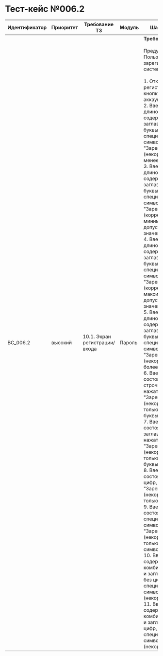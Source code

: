 # Тест-кейс №006.2

| Идентификатор | Приоритет | Требование ТЗ                  | Модуль | Шаги тест-кейса                                                                                                                                                                                                                                                                                                                                                           | Ожидаемый результат                                                                                                                                                                                                                             |
|---------------|-----------|--------------------------------|--------|---------------------------------------------------------------------------------------------------------------------------------------------------------------------------------------------------------------------------------------------------------------------------------------------------------------------------------------------------------------------------|--------------------------------------------------------------------------------------------------------------------------------------------------------------------------------------------------------------------------------------------------|
| BC_006.2      | высокий   | 10.1. Экран регистрации/входа | Пароль | **Требования к паролю** <br><br> Предусловие: Пользователь не зарегистрирован в системе.<br><br> 1. Открыть экран регистрации, нажав на кнопку "У меня нет аккаунта".<br>2. Ввести пароль длиной 7 символов, содержащий заглавные и строчные буквы, цифры и специальные символы, и нажать "Зарегистрироваться". (некорректный класс: менее 8 символов).<br>3. Ввести пароль длиной 8 символов, содержащий заглавные и строчные буквы, цифры и специальные символы, и нажать "Зарегистрироваться". (корректный класс: минимальное допустимое значение).<br>4. Ввести пароль длиной 15 символов, содержащий заглавные и строчные буквы, цифры и специальные символы, и нажать "Зарегистрироваться". (корректный класс: максимальное допустимое значение).<br>5. Ввести пароль длиной 16 символов, содержащий заглавные и строчные буквы, цифры и специальные символы, и нажать "Зарегистрироваться". (некорректный класс: более 15 символов).<br>6. Ввести пароль, состоящий только из 8 строчных букв, и нажать "Зарегистрироваться". (некорректный класс: только строчные буквы).<br>7. Ввести пароль, состоящий только из 8 заглавных букв, и нажать "Зарегистрироваться". (некорректный класс: только заглавные буквы).<br>8. Ввести пароль, состоящий только из 8 цифр, и нажать "Зарегистрироваться". (некорректный класс: только цифры).<br>9. Ввести пароль, состоящий только из 8 специальных символов, и нажать "Зарегистрироваться". (некорректный класс: только специальные символы).<br>10. Ввести пароль, содержащий комбинацию строчных и заглавных букв, но без цифр и специальных символов (некорректный класс).<br>11. Ввести пароль, содержащий комбинацию строчных и заглавных букв и цифр, но без специальных символов (некорректный класс). | Система отвергает все пароли, относящиеся к некорректным классам (2, 5-11) с сообщением об ошибке, так как они не соответствуют требованиям сложности или длины. Система принимает пароли из корректного класса (3-4), поскольку они содержат заглавные и строчные буквы, цифры, специальные символы и длину от 8 до 15 символов.  |

